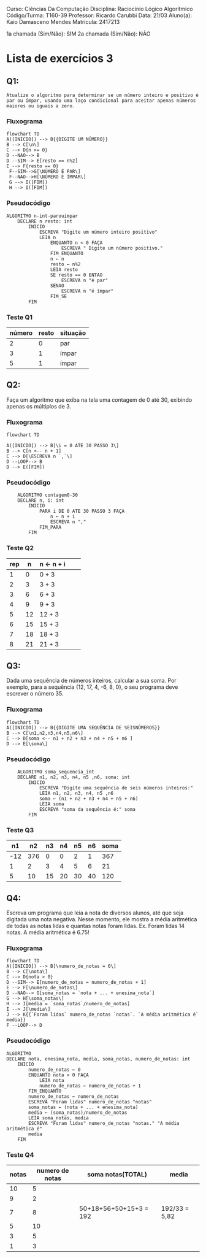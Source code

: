 Curso: Ciências Da Computação
Disciplina: Raciocínio Lógico Algorítmico
Código/Turma: T160-39
Professor: Ricardo Carubbi
Data: 21/03
Aluno(a): Kaio Damasceno Mendes
Matrícula: 2417213

1a chamada (Sim/Não): SIM
2a chamada (Sim/Não): NÃO





# Lista de exercícios 3
## Q1:
	Atualize o algoritmo para determinar se um número inteiro e positivo é par ou ímpar, usando uma laço condicional para aceitar apenas números maiores ou iguais a zero.
	
### Fluxograma
```mermaid
flowchart TD
A([INICIO]) --> B{{DIGITE UM NÚMERO}}
B --> C[\n\]
C --> D{n >= 0}
D --NAO--> B
D --SIM--> E[resto == n%2]
E --> F{resto == 0}
 F--SIM-->G[\NÚMERO É PAR\]
 F--NAO-->H[\NÚMERO É ÍMPAR\]
 G --> I([FIM])
 H --> I([FIM])
```

### Pseudocódigo
```
ALGORITMO n-int-parouimpar
	DECLARE n resto: int
		INICIO
			ESCREVA "Digite um número inteiro positivo"
			LEIA n
				ENQUANTO n < 0 FAÇA
					ESCREVA " Digite um número positivo."
				FIM_ENQUANTO
				n ← n
				resto ← n%2
				LEIA resto
				SE resto == 0 ENTAO
					ESCREVA n "é par"
				SENAO
					ESCREVA n "é ímpar"
				FIM_SE
		FIM
```

### Teste Q1

| número | resto | situação |
|--------|-------|----------|
| 2      | 0     | par      |
| 3      | 1     | ímpar    |
| 5      | 1     | ímpar    |


## Q2:
Faça um algoritmo que exiba na tela uma contagem de 0 até 30, exibindo apenas os múltiplos de 3.
### Fluxograma
```mermaid
flowchart TD

A([INICIO]) --> B[\i = 0 ATE 30 PASSO 3\]
B --> C[n <-- n + 1]
C --> D[\ESCREVA n `,`\]
D --LOOP--> B
D --> E([FIM])

```
### Pseudocódigo
```
	ALGORITMO contagem0-30
	DECLARE n, i: int
		INICIO
			PARA i DE 0 ATE 30 PASSO 3 FAÇA
				n ← n + i
				ESCREVA n ","
			FIM_PARA
		FIM
```
			
### Teste Q2
| rep | n  | n ← n + i  |   |   |
|-----|----|------------|---|---|
| 1   | 0  | 0 + 3      |   |   |
| 2   | 3  | 3 + 3      |   |   |
| 3   | 6  | 6 + 3      |   |   |
| 4   | 9  | 9 + 3      |   |   |
| 5   | 12 | 12 + 3     |   |   |
| 6   | 15 | 15 + 3     |   |   |
| 7   | 18 | 18 + 3     |   |   |
| 8   | 21 | 21 + 3     |   |   |

## Q3:
Dada uma sequência de números inteiros, calcular a sua soma. Por exemplo, para a sequência {12, 17, 4, -6, 8, 0}, o seu programa deve escrever o número 35.
### Fluxograma
```mermaid
flowchart TD
A([INICIO]) --> B{{DIGITE UMA SEQUÊNCIA DE SEISNÚMEROS}}
B --> C[\n1,n2,n3,n4,n5,n6\]
C --> D[soma <-- n1 + n2 + n3 + n4 + n5 + n6 ]
D --> E[\soma\]
```

### Pseudocódigo
```
	ALGORITMO soma_sequencia_int
	DECLARE n1, n2, n3, n4, n5 ,n6, soma: int
		INICIO
			ESCREVA "Digite uma sequência de seis números inteiros:"
			LEIA n1, n2, n3, n4, n5 ,n6
			soma ← (n1 + n2 + n3 + n4 + n5 + n6)
			LEIA soma
			ESCREVA "soma da sequência é:" soma
		FIM
```
### Teste Q3
| n1  | n2  | n3 | n4 | n5 | n6 | soma |
|-----|-----|----|----|----|----|------|
| -12 | 376 | 0  | 0  | 2  | 1  | 367  |
| 1   | 2   | 3  | 4  | 5  | 6  | 21   |
| 5   | 10  | 15 | 20 | 30 | 40 | 120  |

## Q4:
Escreva um programa que leia a nota de diversos alunos, até que seja digitada uma nota negativa. Nesse momento, ele mostra a média aritmética de todas as notas lidas e quantas notas foram lidas. Ex. Foram lidas 14 notas. A média aritmética é 6.75!
### Fluxograma
```mermaid
flowchart TD
A([INICIO]) --> B[\numero_de_notas = 0\]
B --> C[\nota\]
C --> D{nota > 0}
D --SIM--> E[numero_de_notas = numero_de_notas + 1]
E --> F[\numero_de_notas\]
D --NAO--> G[soma_notas = `nota + ... + enesima_nota`]
G --> H[\soma_notas\]
H --> I[media = `soma_notas`/numero_de_notas]
I --> J[\media\]
J --> K{{`Foram lidas` numero_de_notas `notas`. `A média aritmética é` media}}
F --LOOP--> D

```
### Pseudocódigo
	ALGORITMO
	DECLARE nota, enesima_nota, media, soma_notas, numero_de_notas: int
		INICIO
			numero_de_notas ← 0
			ENQUANTO nota > 0 FAÇA
				LEIA nota
				numero_de_notas ← numero_de_notas + 1
			FIM_ENQUANTO
			numero_de_notas ← numero_de_notas 
			ESCREVA "Foram lidas" numero_de_notas "notas"
			soma_notas ← (nota + ... + enesima_nota)
			media ← (soma_notas)/numero_de_notas
			LEIA soma_notas, media
			ESCREVA "Foram lidas" numero_de_notas "notas." "A média aritmética é" 
			media
		FIM
### Teste Q4
| notas | numero de notas |  soma notas(TOTAL)     | media         |
|-------|-----------------|------------------------|---------------|
| 10    | 5               |                        |               |
| 9     | 2               |                        |               |
| 7     | 8               | 50+18+56+50+15+3 = 192 | 192/33 = 5,82 |
| 5     | 10              |                        |               |
| 3     | 5               |                        |               |
| 1     | 3               |                        |               |
